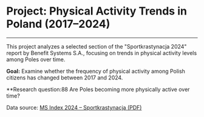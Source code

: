 # Project: Physical Activity Trends in Poland (2017–2024)
----
This project analyzes a selected section of the "Sportkrastynacja 2024" report by Benefit Systems S.A., focusing on trends in physical activity levels among Poles over time.

**Goal:**
Examine whether the frequency of physical activity among Polish citizens has changed between 2017 and 2024.

**Research question:88
Are Poles becoming more physically active over time?

Data source:
[MS Index 2024 – Sportkrastynacja (PDF)](https://sportkrastynacja.pr1.cloud.benefitsystems.pl/pdf/Raport%20MS%20Index%202024%20Sportkrastynacja.pdf)
